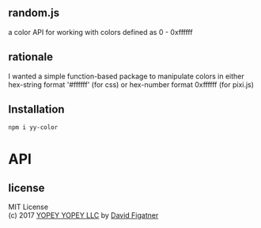 ## random.js
a color API for working with colors defined as 0 - 0xffffff

## rationale
I wanted a simple function-based package to manipulate colors in either hex-string format '#ffffff' (for css) or hex-number format 0xffffff (for pixi.js)

## Installation

    npm i yy-color

# API

## license  
MIT License  
(c) 2017 [YOPEY YOPEY LLC](https://yopeyopey.com/) by [David Figatner](https://twitter.com/yopey_yopey/)